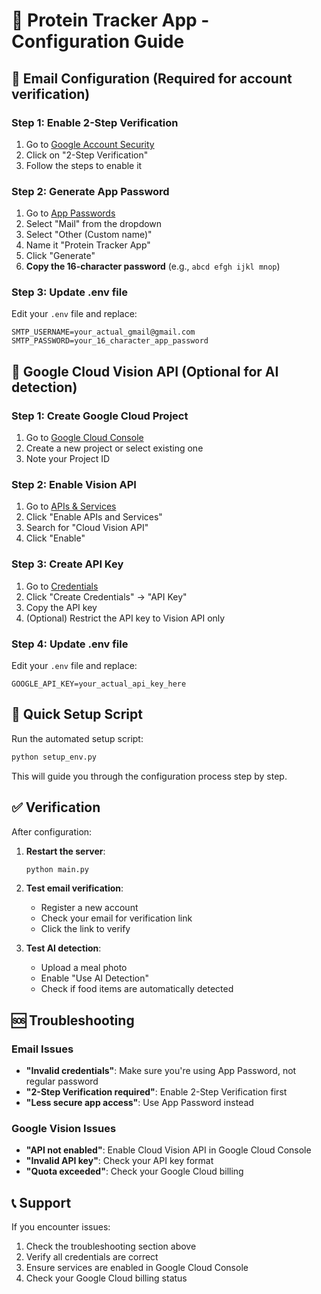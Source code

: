 # 🚀 Protein Tracker App - Configuration Guide

## 📧 Email Configuration (Required for account verification)

### Step 1: Enable 2-Step Verification
1. Go to [Google Account Security](https://myaccount.google.com/security)
2. Click on "2-Step Verification"
3. Follow the steps to enable it

### Step 2: Generate App Password
1. Go to [App Passwords](https://myaccount.google.com/apppasswords)
2. Select "Mail" from the dropdown
3. Select "Other (Custom name)"
4. Name it "Protein Tracker App"
5. Click "Generate"
6. **Copy the 16-character password** (e.g., `abcd efgh ijkl mnop`)

### Step 3: Update .env file
Edit your `.env` file and replace:
```env
SMTP_USERNAME=your_actual_gmail@gmail.com
SMTP_PASSWORD=your_16_character_app_password
```

## 🤖 Google Cloud Vision API (Optional for AI detection)

### Step 1: Create Google Cloud Project
1. Go to [Google Cloud Console](https://console.cloud.google.com/)
2. Create a new project or select existing one
3. Note your Project ID

### Step 2: Enable Vision API
1. Go to [APIs & Services](https://console.cloud.google.com/apis)
2. Click "Enable APIs and Services"
3. Search for "Cloud Vision API"
4. Click "Enable"

### Step 3: Create API Key
1. Go to [Credentials](https://console.cloud.google.com/apis/credentials)
2. Click "Create Credentials" → "API Key"
3. Copy the API key
4. (Optional) Restrict the API key to Vision API only

### Step 4: Update .env file
Edit your `.env` file and replace:
```env
GOOGLE_API_KEY=your_actual_api_key_here
```

## 🔧 Quick Setup Script

Run the automated setup script:
```bash
python setup_env.py
```

This will guide you through the configuration process step by step.

## ✅ Verification

After configuration:

1. **Restart the server**:
   ```bash
   python main.py
   ```

2. **Test email verification**:
   - Register a new account
   - Check your email for verification link
   - Click the link to verify

3. **Test AI detection**:
   - Upload a meal photo
   - Enable "Use AI Detection"
   - Check if food items are automatically detected

## 🆘 Troubleshooting

### Email Issues
- **"Invalid credentials"**: Make sure you're using App Password, not regular password
- **"2-Step Verification required"**: Enable 2-Step Verification first
- **"Less secure app access"**: Use App Password instead

### Google Vision Issues
- **"API not enabled"**: Enable Cloud Vision API in Google Cloud Console
- **"Invalid API key"**: Check your API key format
- **"Quota exceeded"**: Check your Google Cloud billing

## 📞 Support

If you encounter issues:
1. Check the troubleshooting section above
2. Verify all credentials are correct
3. Ensure services are enabled in Google Cloud Console
4. Check your Google Cloud billing status 